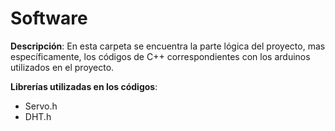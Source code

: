 # Software
**Descripción**: En esta carpeta se encuentra la parte lógica del proyecto, mas específicamente, los códigos de C++ correspondientes con los arduinos utilizados en el proyecto.

**Librerías utilizadas en los códigos**:
- Servo.h
- DHT.h
